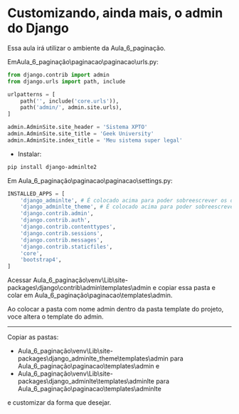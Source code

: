 # Customizando, ainda mais, o admin do Django

Essa aula irá utilizar o ambiente da Aula_6_paginação.

EmAula_6_paginação\paginacao\paginacao\urls.py:

```python
from django.contrib import admin
from django.urls import path, include

urlpatterns = [
    path('', include('core.urls')),
    path('admin/', admin.site.urls),   
]

admin.AdminSite.site_header = 'Sistema XPTO'
admin.AdminSite.site_title = 'Geek University'
admin.AdminSite.index_title = 'Meu sistema super legal'
```

- Instalar:

```bash
pip install django-adminlte2

```

Em Aula_6_paginação\paginacao\paginacao\settings.py:

```python
INSTALLED_APPS = [
    'django_adminlte', # É colocado acima para poder sobreescrever os demais.
    'django_adminlte_theme', # É colocado acima para poder sobreescrever os demais.
    'django.contrib.admin',
    'django.contrib.auth',
    'django.contrib.contenttypes',
    'django.contrib.sessions',
    'django.contrib.messages',
    'django.contrib.staticfiles',
    'core',
    'bootstrap4',
]
```

Acessar Aula_6_paginação\venv\Lib\site-packages\django\contrib\admin\templates\admin e copiar essa pasta e colar em Aula_6_paginação\paginacao\templates\admin.

Ao colocar a pasta com nome admin dentro da pasta template do projeto, voce altera o template do admin.

---

Copiar as pastas:

- Aula_6_paginação\venv\Lib\site-packages\django_adminlte_theme\templates\admin para Aula_6_paginação\paginacao\templates\admin e 
- Aula_6_paginação\venv\Lib\site-packages\django_adminlte\templates\adminlte para Aula_6_paginação\paginacao\templates\adminlte

e customizar da forma que desejar.
